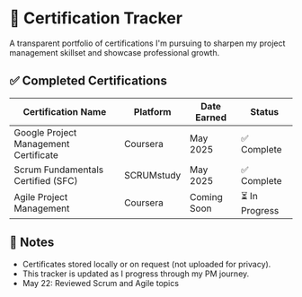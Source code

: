 # 📄 Certification Tracker

A transparent portfolio of certifications I'm pursuing to sharpen my project management skillset and showcase professional growth.

## ✅ Completed Certifications

| Certification Name                          | Platform          | Date Earned | Status     |
|---------------------------------------------|-------------------|-------------|------------|
| Google Project Management Certificate        | Coursera          | May 2025    | ✅ Complete |
| Scrum Fundamentals Certified (SFC)           | SCRUMstudy        | May 2025    | ✅ Complete |
| Agile Project Management                     | Coursera          | Coming Soon | ⏳ In Progress |

## 📌 Notes
- Certificates stored locally or on request (not uploaded for privacy).
- This tracker is updated as I progress through my PM journey.
- May 22: Reviewed Scrum and Agile topics
